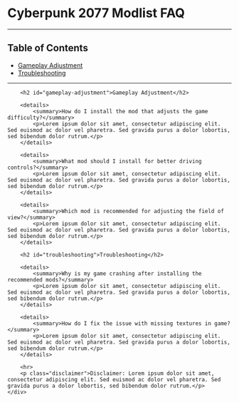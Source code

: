 <!DOCTYPE html>
<html>
<head>
  <link rel="stylesheet" type="text/css" href="https://raw.githubusercontent.com/z9er/CyberpunkTHING/main/style.css">
</head>
<body>
	<div class="container">
		<h1>Cyberpunk 2077 Modlist FAQ</h1>
		<hr>
		<h2>Table of Contents</h2>
		<ul>
			<li><a href="#gameplay-adjustment">Gameplay Adjustment</a></li>
			<li><a href="#troubleshooting">Troubleshooting</a></li>
		</ul>
		<hr>
		
		<h2 id="gameplay-adjustment">Gameplay Adjustment</h2>
		
		<details>
			<summary>How do I install the mod that adjusts the game difficulty?</summary>
			<p>Lorem ipsum dolor sit amet, consectetur adipiscing elit. Sed euismod ac dolor vel pharetra. Sed gravida purus a dolor lobortis, sed bibendum dolor rutrum.</p>
		</details>
		
		<details>
			<summary>What mod should I install for better driving controls?</summary>
			<p>Lorem ipsum dolor sit amet, consectetur adipiscing elit. Sed euismod ac dolor vel pharetra. Sed gravida purus a dolor lobortis, sed bibendum dolor rutrum.</p>
		</details>
		
		<details>
			<summary>Which mod is recommended for adjusting the field of view?</summary>
			<p>Lorem ipsum dolor sit amet, consectetur adipiscing elit. Sed euismod ac dolor vel pharetra. Sed gravida purus a dolor lobortis, sed bibendum dolor rutrum.</p>
		</details>
		
		<h2 id="troubleshooting">Troubleshooting</h2>
		
		<details>
			<summary>Why is my game crashing after installing the recommended mods?</summary>
			<p>Lorem ipsum dolor sit amet, consectetur adipiscing elit. Sed euismod ac dolor vel pharetra. Sed gravida purus a dolor lobortis, sed bibendum dolor rutrum.</p>
		</details>
		
		<details>
			<summary>How do I fix the issue with missing textures in game?</summary>
			<p>Lorem ipsum dolor sit amet, consectetur adipiscing elit. Sed euismod ac dolor vel pharetra. Sed gravida purus a dolor lobortis, sed bibendum dolor rutrum.</p>
		</details>
		
		<hr>
		<p class="disclaimer">Disclaimer: Lorem ipsum dolor sit amet, consectetur adipiscing elit. Sed euismod ac dolor vel pharetra. Sed gravida purus a dolor lobortis, sed bibendum dolor rutrum.</p>
	</div>
</body>
</html>
